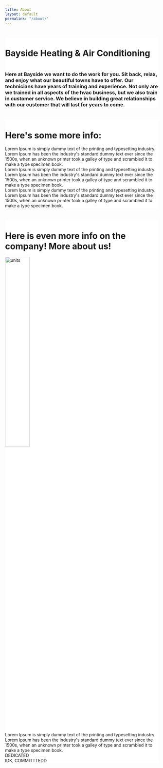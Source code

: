 ```yaml
---
title: About
layout: default
permalink: "/about/"
---
```

<div class="row"  style="background-color: white;">
<h1 class="bayside"><br/>Bayside Heating &amp; Air Conditioning</h1>
<h3><br/>Here at Bayside we want to do the work for you. Sit back, relax, and enjoy what our beautiful towns have to offer. Our technicians have years of training and experience. Not only are we trained in all aspects of the hvac business, but we also train in customer service. We believe in building great relationships with our customer that will last for years to come.</h3>
</div>
<div class="row"  style="background-color: white;">

<h1><br/> Here's some more info: </h1>
    <div class="col-4">
    Lorem Ipsum is simply dummy text of the printing and typesetting industry. Lorem Ipsum has been the industry's standard dummy text ever since the 1500s, when an unknown printer took a galley of type and scrambled it to make a type specimen book.
    </div>
    <div class="col-4">
    Lorem Ipsum is simply dummy text of the printing and typesetting industry. Lorem Ipsum has been the industry's standard dummy text ever since the 1500s, when an unknown printer took a galley of type and scrambled it to make a type specimen book.
    </div>
    <div class="col-4">
    Lorem Ipsum is simply dummy text of the printing and typesetting industry. Lorem Ipsum has been the industry's standard dummy text ever since the 1500s, when an unknown printer took a galley of type and scrambled it to make a type specimen book.
    </div>
</div>
<div class="row" style="background-color: white;">
    <h1><br/> Here is even more info on the company! More about us! </h1>
    <img src="../assets/units.jpg" alt="units" width="40%" class="col-6 offset-3" alt="AC Unit">
</div>
<div class="row" style="background-color: white;">
    <div class="col-6">
    Lorem Ipsum is simply dummy text of the printing and typesetting industry. Lorem Ipsum has been the industry's standard dummy text ever since the 1500s, when an unknown printer took a galley of type and scrambled it to make a type specimen book.
    </div>
    <div class="col-6">
        <div class="col-3">
        DEDICATED
        </div>
        <div class="col-3">
        IDK, COMMITTTEDD
        </div>
    </div>
</div>